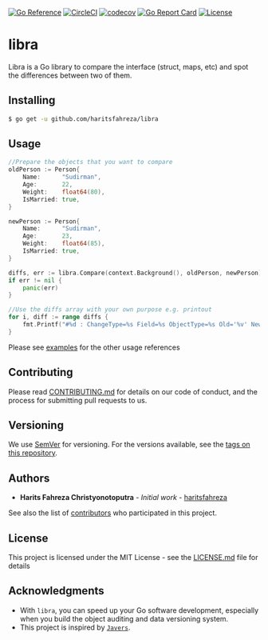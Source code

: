 [![Go Reference](https://pkg.go.dev/badge/github.com/haritsfahreza/libra.svg)](https://pkg.go.dev/github.com/haritsfahreza/libra)
[![CircleCI](https://circleci.com/gh/haritsfahreza/libra.svg?style=svg)](https://circleci.com/gh/haritsfahreza/libra)
[![codecov](https://codecov.io/gh/haritsfahreza/libra/branch/master/graph/badge.svg)](https://codecov.io/gh/haritsfahreza/libra)
[![Go Report Card](https://goreportcard.com/badge/github.com/haritsfahreza/libra)](https://goreportcard.com/report/github.com/haritsfahreza/libra)
[![License](https://img.shields.io/badge/license-MIT-blue.svg)](LICENSE)

# libra

Libra is a Go library to compare the interface (struct, maps, etc) and spot the differences between two of them.

## Installing

```sh
$ go get -u github.com/haritsfahreza/libra
```

## Usage

```go
//Prepare the objects that you want to compare
oldPerson := Person{
	Name:      "Sudirman",
	Age:       22,
	Weight:    float64(80),
	IsMarried: true,
}

newPerson := Person{
	Name:      "Sudirman",
	Age:       23,
	Weight:    float64(85),
	IsMarried: true,
}

diffs, err := libra.Compare(context.Background(), oldPerson, newPerson)
if err != nil {
	panic(err)
}

//Use the diffs array with your own purpose e.g. printout
for i, diff := range diffs {
	fmt.Printf("#%d : ChangeType=%s Field=%s ObjectType=%s Old='%v' New='%v'\n", i, diff.ChangeType, diff.Field, diff.ObjectType, diff.Old, diff.New)
}
```

Please see [examples](https://pkg.go.dev/github.com/haritsfahreza/libra#ex-Compare--Struct) for the other usage references

## Contributing

Please read [CONTRIBUTING.md](https://github.com/haritsfahreza/libra/blob/master/CODE_OF_CONDUCT.md) for details on our code of conduct, and the process for submitting pull requests to us.

## Versioning

We use [SemVer](http://semver.org/) for versioning. For the versions available, see the [tags on this repository](https://github.com/haritsfahreza/libra/tags).

## Authors

- **Harits Fahreza Christyonotoputra** - _Initial work_ - [haritsfahreza](https://github.com/haritsfahreza)

See also the list of [contributors](https://github.com/haritsfahreza/libra/contributors) who participated in this project.

## License

This project is licensed under the MIT License - see the [LICENSE.md](LICENSE.md) file for details

## Acknowledgments

- With `libra`, you can speed up your Go software development, especially when you build the object auditing and data versioning system.
- This project is inspired by [`Javers`](https://javers.org).
